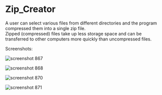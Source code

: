# Zip_Creator
A user can select various files from different directories and the program compressed them into a single zip file.<br/>
Zipped (compressed) files take up less storage space and can be transferred to other computers more quickly than uncompressed files. 

Screenshots:

![screenshot 867](https://user-images.githubusercontent.com/8587332/32704681-cd04f524-c7bd-11e7-9d90-451462c91248.png)

![screenshot 868](https://user-images.githubusercontent.com/8587332/32704682-cd1c95ee-c7bd-11e7-8659-c2045611e63f.png)

![screenshot 870](https://user-images.githubusercontent.com/8587332/32704684-cd4daada-c7bd-11e7-8981-3d85fe79bbd9.png)

![screenshot 871](https://user-images.githubusercontent.com/8587332/32704685-cd926210-c7bd-11e7-9225-0eb0f66ff459.png)
